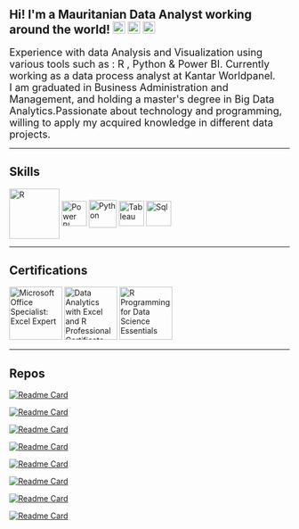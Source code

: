 ## Hi! I'm a Mauritanian Data Analyst working around the world! <img height="22" src="https://cdn.countryflags.com/thumbs/mauritania/flag-800.png"/> <img height="22" src="https://cdn.countryflags.com/thumbs/spain/flag-800.png"/> <img height="22" src="https://cdn.countryflags.com/thumbs/germany/flag-800.png"/>

<font size="+1">Experience with data Analysis and Visualization using various tools such as : R , Python & Power BI. Currently working as a data process analyst at Kantar Worldpanel.</font><br>
<font size="+1">I am graduated in Business Administration and Management, and holding a master's degree in Big Data Analytics.Passionate about technology and programming, willing to apply my acquired knowledge in different data projects.</font>

---

## Skills
<div style="display: inline_block">
  <img align="center" alt="R" height="90" src="https://conceptosclaros.com/wp-content/uploads/2016/07/RStudio-Ball-300x300.png" />
  <img align="center" alt="Power BI" height="45" src="https://profilinator.rishav.dev/skills-assets/powerbi.png">
  <img align="center" alt="Python" height="50" src="https://cdn.jsdelivr.net/gh/devicons/devicon/icons/python/python-original-wordmark.svg">
  <img align="center" alt="Tableau" height="45" src="https://profilinator.rishav.dev/skills-assets/tableau.svg">
  <img align="center" alt="Sql" height="45" src="https://profilinator.rishav.dev/skills-assets/mysql-original-wordmark.svg"> 
</div>

---

## Certifications
<div>
 <a href = "https://www.credly.com/badges/54c6ea2f-12ba-47d8-9da4-d2e52514020e" target="_blank"><img alt="Microsoft Office Specialist: Excel Expert" height="95" src="https://images.credly.com/size/680x680/images/cd9454ae-8105-4bf0-a53c-902740176b32/MOS_Excel_Expert6.png" target="_blank"></a>
 <a href = "https://www.credly.com/badges/0f8f4a0e-d62e-48b9-8f16-2e2d3907e6b3" target="_blank"><img alt="Data Analytics with Excel and R Professional Certificate" height="95" src="https://images.credly.com/size/680x680/images/52bc339b-e052-4b5a-85f2-e8c21082b0f4/image.png" target="_blank"></a>
  <a href = "https://www.credly.com/badges/b7ee8418-48d7-4cb3-b136-51d7dba2ac9e" target="_blank"><img alt="R Programming for Data Science Essentials" height="95" src="https://images.credly.com/size/680x680/images/dd83875c-d0be-4517-a285-b7bc415b2a42/R_Programming_for_Data_Science_Essentials.png" target="_blank"></a>
</div>

---

## Repos

[![Readme Card](https://github-readme-stats.vercel.app/api/pin/?username=AishaAhmedToulba&repo=visual-history-of-nobel-prize-winners)](https://github.com/AishaAhmedToulba/visual-history-of-nobel-prize-winners)

[![Readme Card](https://github-readme-stats.vercel.app/api/pin/?username=AishaAhmedToulba&repo=Kaggle-data-science-survey-Analysis)](https://github.com/AishaAhmedToulba/Kaggle-data-science-survey-Analysis)

[![Readme Card](https://github-readme-stats.vercel.app/api/pin/?username=AishaAhmedToulba&repo=Analyzing-and-Visualizing-Covid-19-Data)](https://github.com/AishaAhmedToulba/Analyzing-and-Visualizing-Covid-19-Data)

[![Readme Card](https://github-readme-stats.vercel.app/api/pin/?username=AishaAhmedToulba&repo=Wrangling-and-visualizing-Musical-data-)](https://github.com/AishaAhmedToulba/Wrangling-and-visualizing-Musical-data-)

[![Readme Card](https://github-readme-stats.vercel.app/api/pin/?username=AishaAhmedToulba&repo=visual-history-of-nobel-prize-winners)](https://github.com/AishaAhmedToulba/visual-history-of-nobel-prize-winners)

[![Readme Card](https://github-readme-stats.vercel.app/api/pin/?username=AishaAhmedToulba&repo=Kaggle-data-science-survey-Analysis)](https://github.com/AishaAhmedToulba/Kaggle-data-science-survey-Analysis)

[![Readme Card](https://github-readme-stats.vercel.app/api/pin/?username=AishaAhmedToulba&repo=Analyzing-and-Visualizing-Covid-19-Data)](https://github.com/AishaAhmedToulba/Analyzing-and-Visualizing-Covid-19-Data)

[![Readme Card](https://github-readme-stats.vercel.app/api/pin/?username=AishaAhmedToulba&repo=Wrangling-and-visualizing-Musical-data-)](https://github.com/AishaAhmedToulba/Wrangling-and-visualizing-Musical-data-)
